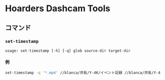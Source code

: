 # Hoarders Dashcam Tools

## コマンド

### `set-timestamp`

```
usage: set-timestamp [-h] [-q] glob source-dir target-dir
```

#### 例

```bash
set-timestamp -q '*.mp4' //blanca/共有/Y-4K/イベント記録 //blanca/共有/Y-4K/イベント記録/アーカイブ
```
